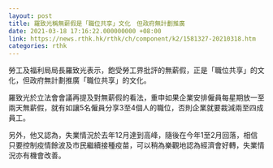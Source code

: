 ```yaml
---
layout: post
title: 羅致光稱無薪假是「職位共享」文化　但政府無計劃推廣
date: 2021-03-18 17:16:22.000000000 +08:00
link: https://news.rthk.hk/rthk/ch/component/k2/1581327-20210318.htm
categories: rthk
---
```


勞工及福利局局長羅致光表示，飽受勞工界批評的無薪假，正是「職位共享」的文化，但政府無計劃推廣「職位共享」的文化。

羅致光於立法會會議再提及對無薪假的看法，重申如果企業安排僱員每星期放一至兩天無薪假，就有如讓5名僱員分享3至4個人的職位，否則企業就要裁減兩至四成員工。

另外，他又認為，失業情況於去年12月達到高峰，隨後在今年1至2月回落，相信只要控制疫情餘波及市民繼續接種疫苗，可以稍為樂觀地認為經濟會好轉，失業情況亦有機會改善。
